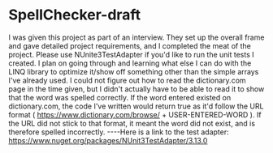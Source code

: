 # SpellChecker-draft
I was given this project as part of an interview.  They set up the overall frame and gave detailed project requirements, and I completed the meat of the project. Please use NUnite3TestAdapter if you'd like to run the unit tests I created. I plan on going through and learning what else I can do with the LINQ library to optimize it/show off something other than the simple arrays I've already used.  I could not figure out how to read the dictionary.com page in the time given, but I didn't actually have to be able to read it to show that the word was spelled correctly.  If the word entered existed on dictionary.com, the code I've written would return true as it'd follow the URL format ( https://www.dictionary.com/browse/ + USER-ENTERED-WORD ).  If the URL did not stick to that format, it meant the word did not exist, and is therefore spelled incorrectly. ----Here is a link to the test adapter: https://www.nuget.org/packages/NUnit3TestAdapter/3.13.0
